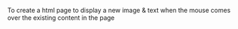 
To create a html page to display a new image & text when the mouse comes over the existing content in the page
